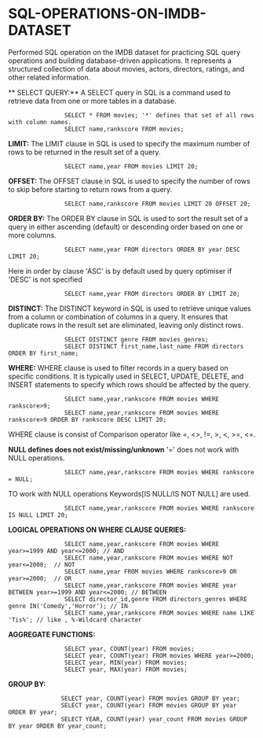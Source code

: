 # SQL-OPERATIONS-ON-IMDB-DATASET 
Performed SQL operation on the IMDB dataset for practicing SQL query operations and building database-driven applications. It represents a structured collection of data about movies, actors, directors, ratings, and other related information.

** SELECT QUERY:** A SELECT query in SQL is a command used to retrieve data from one or more tables in a database. 

                    SELECT * FROM movies; '*' defines that set of all rows with column names. 
                    SELECT name,rankscore FROM movies; 
                       
**LIMIT:** The LIMIT clause in SQL is used to specify the maximum number of rows to be returned in the result set of a query. 

                    SELECT name,year FROM movies LIMIT 20;
                     
**OFFSET:** The OFFSET clause in SQL is used to specify the number of rows to skip before starting to return rows from a query.

                    SELECT name,rankscore FROM movies LIMIT 20 OFFSET 20;        
                     
**ORDER BY:** The ORDER BY clause in SQL is used to sort the result set of a query in either ascending (default) or descending order based on one or more columns. 

                    SELECT name,year FROM directors ORDER BY year DESC LIMIT 20; 
Here in order by clause 'ASC' is by default used by query optimiser if 'DESC' is not specified 

                    SELECT name,year FROM directors ORDER BY LIMIT 20; 

**DISTINCT:** The DISTINCT keyword in SQL is used to retrieve unique values from a column or combination of columns in a query. It ensures that duplicate rows in the result 
              set are eliminated, leaving only distinct rows. 
              
                    SELECT DISTINCT genre FROM movies_genres; 
                    SELECT DISTINCT first_name,last_name FROM directors ORDER BY first_name;  
**WHERE:** WHERE clause is used to filter records in a query based on specific conditions. It is typically used in SELECT, UPDATE, DELETE, and INSERT statements to specify which rows should be affected by the query. 

                    SELECT name,year,rankscore FROM movies WHERE rankscore>9; 
                    SELECT name,year,rankscore FROM movies WHERE rankscore>9 ORDER BY rankscore DESC LIMIT 20; 

WHERE clause is consist of Comparison operator like =, <>, !=, >, <, >=, <=. 

 **NULL defines does not exist/missing/unknown** 
'=' does not work with NULL operations. 

                    SELECT name,year,rankscore FROM movies WHERE rankscore = NULL; 
                    
TO work with NULL operations Keywords[IS NULL/IS NOT NULL] are used. 

                    SELECT name,year,rankscore FROM movies WHERE rankscore IS NULL LIMIT 20; 
**LOGICAL OPERATIONS ON WHERE CLAUSE QUERIES:**  

                    SELECT name,year,rankscore FROM movies WHERE year>=1999 AND year<=2000; // AND 
                    SELECT name,year,rankscore FROM movies WHERE NOT year<=2000;  // NOT
                    SELECT name,year FROM movies WHERE rankscore>9 OR year>=2000;  // OR 
                    SELECT name,year,rankscore FROM movies WHERE year BETWEEN year>=1999 AND year<=2000; // BETWEEN 
                    SELECT director_id,genre FROM directors_genres WHERE genre IN('Comedy','Horror'); // IN 
                    SELECT name,year,rankscore FROM movies WHERE name LIKE 'Tis%'; // like , %-Wildcard character  
 **AGGREGATE FUNCTIONS:**

                    SELECT year, COUNT(year) FROM movies; 
                    SELECT year, COUNT(year) FROM movies WHERE year>=2000; 
                    SELECT year, MIN(year) FROM movies; 
                    SELECT year, MAX(year) FROM movies; 


 **GROUP BY:** 

                   SELECT year, COUNT(year) FROM movies GROUP BY year; 
                   SELECT year, COUNT(year) FROM movies GROUP BY year ORDER BY year; 
                   SELECT YEAR, COUNT(year) year_count FROM movies GROUP BY year ORDER BY year_count; 
                  
